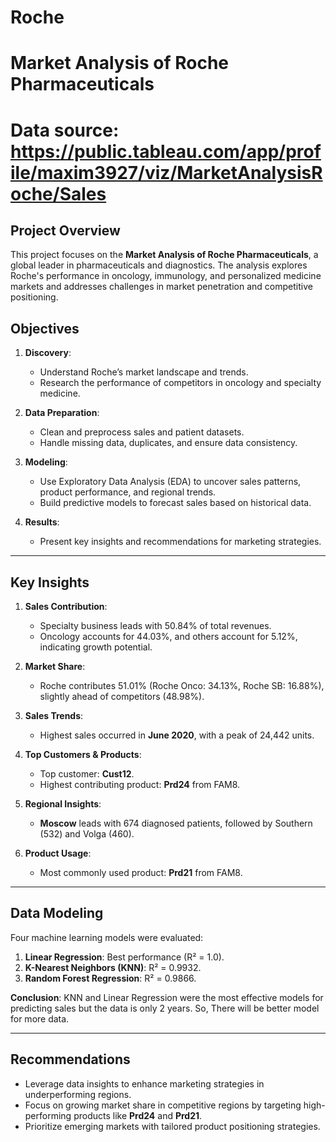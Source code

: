 # Roche
# Market Analysis of Roche Pharmaceuticals
# Data source: https://public.tableau.com/app/profile/maxim3927/viz/MarketAnalysisRoche/Sales
## Project Overview
This project focuses on the **Market Analysis of Roche Pharmaceuticals**, a global leader in pharmaceuticals and diagnostics. The analysis explores Roche's performance in oncology, immunology, and personalized medicine markets and addresses challenges in market penetration and competitive positioning.
## Objectives
1. **Discovery**:
   - Understand Roche’s market landscape and trends.
   - Research the performance of competitors in oncology and specialty medicine.

2. **Data Preparation**:
   - Clean and preprocess sales and patient datasets.
   - Handle missing data, duplicates, and ensure data consistency.

3. **Modeling**:
   - Use Exploratory Data Analysis (EDA) to uncover sales patterns, product performance, and regional trends.
   - Build predictive models to forecast sales based on historical data.

4. **Results**:
   - Present key insights and recommendations for marketing strategies.

---

## Key Insights
1. **Sales Contribution**:
   - Specialty business leads with 50.84% of total revenues.
   - Oncology accounts for 44.03%, and others account for 5.12%, indicating growth potential.

2. **Market Share**:
   - Roche contributes 51.01% (Roche Onco: 34.13%, Roche SB: 16.88%), slightly ahead of competitors (48.98%).

3. **Sales Trends**:
   - Highest sales occurred in **June 2020**, with a peak of 24,442 units.

4. **Top Customers & Products**:
   - Top customer: **Cust12**.
   - Highest contributing product: **Prd24** from FAM8.

5. **Regional Insights**:
   - **Moscow** leads with 674 diagnosed patients, followed by Southern (532) and Volga (460).

6. **Product Usage**:
   - Most commonly used product: **Prd21** from FAM8.

---

## Data Modeling
Four machine learning models were evaluated:
1. **Linear Regression**: Best performance (R² = 1.0).
2. **K-Nearest Neighbors (KNN)**: R² = 0.9932.
3. **Random Forest Regression**: R² = 0.9866.


**Conclusion**: KNN and Linear Regression were the most effective models for predicting sales but the data is only 2 years. So, There will be better model for more data.

---

## Recommendations
- Leverage data insights to enhance marketing strategies in underperforming regions.
- Focus on growing market share in competitive regions by targeting high-performing products like **Prd24** and **Prd21**.
- Prioritize emerging markets with tailored product positioning strategies.

